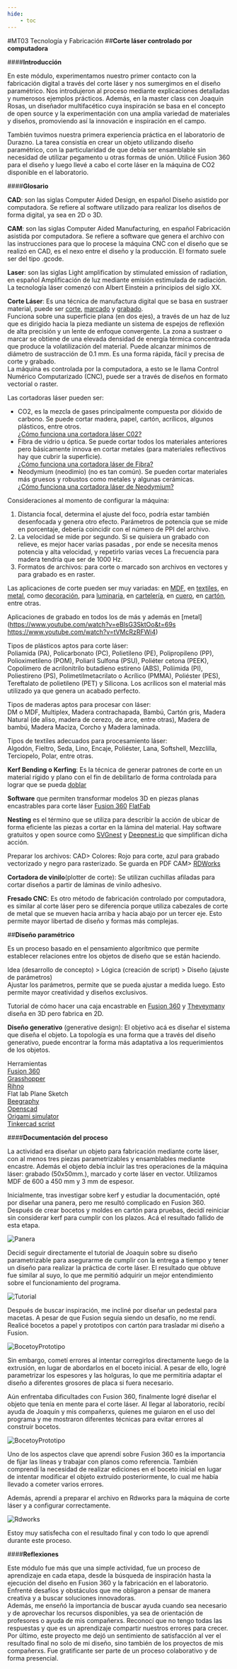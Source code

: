 ```yaml
---
hide:
    - toc
---
```


#MT03 Tecnología y Fabricación 
##**Corte láser controlado por computadora**

####**Introducción**

En este módulo, experimentamos nuestro primer contacto con la fabricación digital a través del corte láser y nos sumergimos en el diseño paramétrico. 
Nos introdujeron al proceso mediante explicaciones detalladas y numerosos ejemplos prácticos.  Además, en la master class con Joaquín Rosas, un diseñador multifacético cuya inspiración se basa en el concepto de open source y la experimentación con una amplia variedad de materiales y diseños, promoviendo así la innovación e inspiración en el campo. 

También tuvimos nuestra primera experiencia práctica en el laboratorio de Durazno. La tarea consistía en crear un objeto utilizando diseño paramétrico, con la particularidad de que debía ser ensamblable sin necesidad de utilizar pegamento u otras formas de unión. Utilicé Fusion 360 para el diseño y luego llevé a cabo el corte láser en la máquina de CO2 disponible en el laboratorio. 


####**Glosario**

**CAD**: son las siglas Computer Aided Design, en español Diseño asistido por computadora. Se refiere al software utilizado para realizar los diseños de forma digital, ya sea en 2D o 3D.

**CAM**: son las siglas Computer Aided Manufacturing, en español Fabricación asistida por computadora. Se refiere a software que genera el archivo con las instrucciones para que lo procese la máquina CNC con el diseño que se realizó en CAD, es el nexo entre el diseño y la producción. El formato suele ser del tipo .gcode.

**Laser**: son las siglas Light amplification by stimulated emission of radiation, en español Amplificación de luz mediante emisión estimulada de radiación. La tecnología láser comenzó con Albert Einstein a principios del siglo XX.

**Corte Láser**: Es una técnica de manufactura digital que se basa en sustraer material, puede ser [corte](https://www.youtube.com/watch?v=SIjUVCho_xU&t=2s), [marcado](https://www.youtube.com/watch?v=lq_BsejihZ8&t=37s) y [grabado](https://www.youtube.com/watch?v=BiIeXWPRO0I). <br>
Funciona sobre una superficie plana (en dos ejes), a través de un haz de luz que es dirigido hacia la pieza mediante un sistema de espejos de reflexión de alta precisión y un lente de enfoque convergente. La zona a sustraer o marcar se obtiene de una elevada densidad de energía térmica concentrada que produce la volatilización del material. Puede alcanzar mínimos de diámetro de sustracción de 0.1 mm. Es una forma rápida, fácil y precisa de corte y grabado. <br>
La máquina es controlada por la computadora, a esto se le llama Control Numérico Computarizado (CNC), puede ser a través de diseños en formato vectorial o raster. 

Las cortadoras láser pueden ser: <br>
- CO2, es la mezcla de gases principalmente compuesta por dióxido de carbono. Se puede cortar madera, papel, cartón, acrílicos, algunos plásticos, entre otros. <br>
[¿Cómo funciona una cortadora láser C02?](https://www.youtube.com/watch?v=Mt5U-ARuBHY) <br>
- Fibra de vidrio u óptica. Se puede cortar todos los materiales anteriores pero básicamente innova en cortar metales (para materiales reflectivos hay que cubrir la superficie). <br>
[¿Cómo funciona una cortadora láser de Fibra?](https://www.youtube.com/watch?v=3gSNjsUO8E8&list=PLeQKxo8vDk-wOlXEdIlwPl1yQg1L7zYc3&index=5) <br>
- Neodymium (neodimio) (no es tan común). Se pueden cortar materiales más gruesos y robustos como metales y algunas cerámicas. <br>
[¿Cómo funciona una cortadora láser de Neodymium?](https://www.youtube.com/watch?v=om164bWBGp8)

Consideraciones al momento de configurar la máquina: <br>
1. Distancia focal, determina el ajuste del foco, podría estar también desenfocada y genera otro efecto. 
Parámetros de potencia que se mide en porcentaje, debería coincidir con el número de PPI del archivo. <br>
2. La velocidad se mide por segundo. 
Si se quisiera un grabado con relieve, es mejor hacer varias pasadas , por ende se necesita menos potencia y alta velocidad, y repetirlo varias veces
La frecuencia para madera tendría que ser de 1000 Hz.
3. Formatos de archivos: para corte o marcado son archivos en vectores y para grabado es en raster. 

Las aplicaciones de corte pueden ser muy variadas: en [MDF](https://www.youtube.com/watch?v=s3BrBtG0FHM&t=98s), en [textiles](https://www.youtube.com/watch?v=-xIb5-t26kU&t=10s), en [metal](https://www.youtube.com/watch?v=Ywy71uc_qBo), como [decoración](https://www.youtube.com/watch?v=F3ji3n5lkOE&t=237s), para [luminaria](https://www.youtube.com/watch?v=LD3xrdJzAnU&t=1s), en [cartelería](https://www.youtube.com/watch?v=RCYlqtlu9Gw), en [cuero](https://www.youtube.com/watch?v=DHc22dKZkdY), en [cartón](https://www.youtube.com/watch?v=eIouh_ElYHU&t=3s), entre otras. 

Aplicaciones de grabado en todos los de más y además en [metal](https://www.youtube.com/watch?v=eBlsG3SktOo&t=69s
https://www.youtube.com/watch?v=tVMcRzRFWi4)

Tipos de plásticos aptos para corte láser: <br> Poliamida (PA), Policarbonato (PC), Polietileno (PE), Polipropileno (PP), Polioximetileno (POM), Poliaril Sulfona (PSU), Poliéter cetona (PEEK), Copolímero de acrilonitrilo butadieno estireno (ABS), Poliimida (PI), Poliestireno (PS), Polimetilmetacrilato o Acrílico (PMMA), Poliéster (PES), Tereftalato de polietileno (PET) y Silicona. 
Los acrílicos son el material más utilizado ya que genera un acabado perfecto.

Tipos de maderas aptos para procesar con láser: <br> 
DM o MDF, Multiplex, Madera contrachapada, Bambú, Cartón gris, Madera Natural (de aliso, madera de cerezo, de arce, entre otras), Madera de bambú, Madera Maciza, Corcho y Madera laminada. 

Tipos de textiles adecuados para procesamiento láser: <br> 
Algodón, Fieltro, Seda, Lino, Encaje, Poliéster, Lana, Softshell, Mezclilla, Terciopelo, Polar, entre otras. 

**Kerf Bending o Kerfing**: Es la técnica de generar patrones de corte en un material rígido y plano con el fin de debilitarlo de forma controlada para lograr que se pueda [doblar](
https://www.youtube.com/watch?v=QvcpBnxsQws&t=1s)

**Software** que permiten transformar modelos 3D en piezas planas encastrables para corte láser 
[Fusion 360](https://www.youtube.com/watch?v=puh35b5SX3Q&t=8s)
[FlatFab](https://www.youtube.com/watch?v=C_2dtZftMww)

**Nesting** es el término que se utiliza para describir la acción de ubicar de forma eficiente las piezas a cortar en la lámina del material. Hay software gratuitos y open source como [SVGnest](https://svgnest.com/)  y [Deepnest.io](https://deepnest.io/)  que simplifican dicha acción. 

Preparar los archivos:
CAD> Colores: Rojo para corte, azul para grabado vectorizado y negro para rasterizado. Se guarda en PDF 
CAM> [RDWorks](https://www.youtube.com/watch?v=UwjH-HMmGuY&t=97s)

**Cortadora de vinilo**(plotter de corte): Se utilizan cuchillas afiladas para cortar diseños a partir de láminas de vinilo adhesivo. 

**Fresado CNC**: Es otro método de fabricación controlado por computadora, es similar al corte láser pero se diferencia porque utiliza cabezales de corte de metal que se mueven hacia arriba y hacia abajo por un tercer eje. Esto permite mayor libertad de diseño y formas más complejas. 

##**Diseño paramétrico**

Es un proceso basado en el pensamiento algorítmico que permite establecer relaciones entre los objetos de diseño que se están haciendo. 

Idea (desarrollo de concepto) > Lógica (creación de script) > Diseño (ajuste de parámetros) <br>
Ajustar los parámetros, permite que se pueda ajustar a medida luego. Esto permite mayor creatividad y diseños exclusivos. 

Tutorial de cómo hacer una caja encastrable en [Fusion 360](https://www.youtube.com/watch?v=ZrcqauNvt0M&t=706s) y 
[Theveymany](https://theverymany.com/project-gallery) diseña en 3D pero fabrica en 2D. 

**Diseño generativo** (generative design): El objetivo acá es diseñar el sistema que diseña el objeto. La topología es una forma que a través del diseño generativo, puede encontrar la forma más adaptativa a los requerimientos de los objetos. 

Herramientas <br>
[Fusion 360](https://www.autodesk.com/latam/products/fusion-360/overview?term=1-YEAR&tab=subscription) <br>
[Grasshopper](https://www.grasshopper3d.com/) <br>
[Rihno](https://www.rhino3d.com/es/) <br>
Flat lab Plane Sketch <br>
[Beegraphy](https://beegraphy.com/) <br>
[Openscad](https://openscad.org/) <br>
[Origami simulator](https://origamisimulator.org/) <br>
[Tinkercad script](https://www.tinkercad.com/)


####**Documentación del proceso**

La actividad era diseñar un objeto para fabricación mediante corte láser, con al menos tres piezas parametrizables y ensamblables mediante encastre. Además el objeto debía incluir las tres operaciones de la máquina láser: grabado (50x50mm.), marcado y corte láser en vector. Utilizamos MDF de 600 a 450 mm y 3 mm de espesor. 

Inicialmente, tras investigar sobre kerf y estudiar la documentación, opté por diseñar una panera, pero me resultó complicado en Fusion 360. Después de crear bocetos y moldes en cartón para pruebas, decidí reiniciar sin considerar kerf para cumplir con los plazos. Acá el resultado fallido de esta etapa. 

![Panera](../images/MT03/paneral.png)

Decidí seguir directamente el tutorial de Joaquin sobre su diseño parametrizable para asegurarme de cumplir con la entrega a tiempo y tener un diseño para realizar la práctica de corte láser. El resultado que obtuve fue similar al suyo, lo que me permitió adquirir un mejor entendimiento sobre el funcionamiento del programa. 

![Tutorial](../images/MT03/tutorial.png)

Después de buscar inspiración, me incliné por diseñar un pedestal para macetas. A pesar de que Fusion seguía siendo un desafío, no me rendí. Realicé bocetos a papel y prototipos con cartón para trasladar mi diseño a Fusion.

![BocetoyPrototipo](../images/MT03/byp.png)

Sin embargo, cometí errores al intentar corregirlos directamente luego de la extrusión, en lugar de abordarlos en el boceto inicial. A pesar de ello, logré parametrizar los espesores y las holguras, lo que me permitiría adaptar el diseño a diferentes grosores de placa si fuera necesario. 

Aún enfrentaba dificultades con Fusion 360, finalmente logré diseñar el objeto que tenía en mente para el corte láser. Al llegar al laboratorio, recibí ayuda de Joaquín y mis compañerxs, quienes me guiaron en el uso del programa y me mostraron diferentes técnicas para evitar errores al construir bocetos. 

![BocetoyPrototipo](../images/MT03/byp.png)

Uno de los aspectos clave que aprendí sobre Fusion 360 es la importancia de fijar las líneas y trabajar con planos como referencia. También comprendí la necesidad de realizar ediciones en el boceto inicial en lugar de intentar modificar el objeto extruido posteriormente, lo cual me había llevado a cometer varios errores. 

Además, aprendí a preparar el archivo en Rdworks para la máquina de corte láser y a configurar correctamente. 

![Rdworks](../images/MT03/rdworks.png)

Estoy muy satisfecha con el resultado final y con todo lo que aprendí durante este proceso. 

####**Reflexiones**

Este módulo fue más que una simple actividad, fue un proceso de aprendizaje en cada etapa, desde la búsqueda de inspiración hasta la ejecución del diseño en Fusion 360 y la fabricación en el laboratorio. Enfrenté desafíos y obstáculos que me obligaron a pensar de manera creativa y a buscar soluciones innovadoras. <br>
Además, me enseñó la importancia de buscar ayuda cuando sea necesario y de aprovechar los recursos disponibles, ya sea de orientación de profesores o ayuda de mis compañerxs. Reconocí que no tengo todas las respuestas y que es un aprendizaje compartir nuestros errores para crecer. <br>
Por último, este proyecto me dejó un sentimiento de satisfacción al ver el resultado final no solo de mi diseño, sino también de los proyectos de mis compañerxs. Fue gratificante ser parte de un proceso colaborativo y de forma presencial. 



[def]: ../images/MT03/paneral.jpg